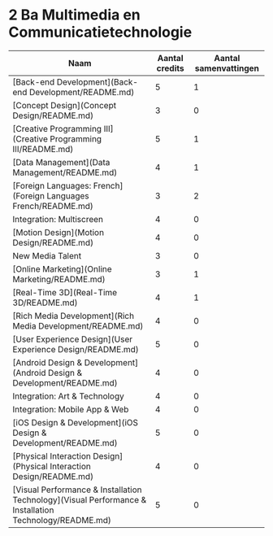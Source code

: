 # 2 Ba Multimedia en Communicatietechnologie

| Naam                                                                                                   | Aantal credits | Aantal samenvattingen |
|--------------------------------------------------------------------------------------------------------|----------------|-----------------------|
| [Back-end Development](Back-end Development/README.md)                                                 | 5              | 1                     |
| [Concept Design](Concept Design/README.md)                                                             | 3              | 0                     |
| [Creative Programming III](Creative Programming III/README.md)                                         | 5              | 1                     |
| [Data Management](Data Management/README.md)                                                           | 4              | 1                     |
| [Foreign Languages: French](Foreign Languages French/README.md)                                        | 3              | 2                     |
| Integration: Multiscreen                                                                               | 4              | 0                     |
| [Motion Design](Motion Design/README.md)                                                               | 4              | 0                     |
| New Media Talent                                                                                       | 3              | 0                     |
| [Online Marketing](Online Marketing/README.md)                                                         | 3              | 1                     |
| [Real-Time 3D](Real-Time 3D/README.md)                                                                 | 4              | 1                     |
| [Rich Media Development](Rich Media Development/README.md)                                             | 4              | 0                     |
| [User Experience Design](User Experience Design/README.md)                                             | 5              | 0                     |
| [Android Design & Development](Android Design & Development/README.md)                                 | 4              | 0                     |
| Integration: Art & Technology                                                                          | 4              | 0                     |
| Integration: Mobile App & Web                                                                          | 4              | 0                     |
| [iOS Design & Development](iOS Design & Development/README.md)                                         | 5              | 0                     |
| [Physical Interaction Design](Physical Interaction Design/README.md)                                   | 4              | 0                     |
| [Visual Performance & Installation Technology](Visual Performance & Installation Technology/README.md) | 5              | 0                     |
